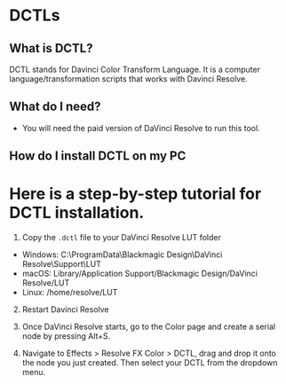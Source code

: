 # DCTLs 

## What is DCTL?
DCTL stands for Davinci Color Transform Language. It is a computer language/transformation scripts that works with Davinci Resolve. 

## What do I need?
- You will need the paid version of DaVinci Resolve to run this tool.

## How do I install DCTL on my PC
# Here is a step-by-step tutorial for DCTL installation.
1. Copy the `.dctl` file to your DaVinci Resolve LUT folder
- Windows:  C:\ProgramData\Blackmagic Design\DaVinci Resolve\Support\LUT
- macOS: Library/Application Support/Blackmagic Design/DaVinci Resolve/LUT
- Linux: /home/resolve/LUT

2. Restart Davinci Resolve
   
3. Once DaVinci Resolve starts, go to the Color page and create a serial node by pressing Alt+S.

4. Navigate to Effects > Resolve FX Color > DCTL, drag and drop it onto the node you just created. Then select your DCTL from the dropdown menu.
